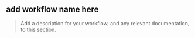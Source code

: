 add workflow name here
--------------------------------------

> Add a description for your workflow, and any relevant documentation, to this section.

